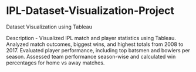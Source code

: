 # IPL-Dataset-Visualization-Project
Dataset Visualization using Tableau

Description - Visualized IPL match and player statistics using Tableau. Analyzed match outcomes, biggest wins,
and highest totals from 2008 to 2017. Evaluated player performance, including top batsmen and bowlers per season.
Assessed team performance season-wise and calculated win percentages for home vs away matches.
